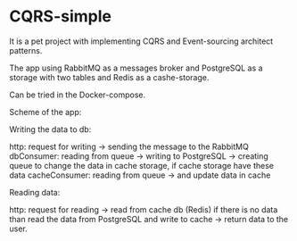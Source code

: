 # CQRS-simple

It is a pet project with implementing CQRS and Event-sourcing architect patterns.

The app using RabbitMQ as a messages broker and PostgreSQL as a storage with two tables and Redis as a cashe-storage.

Can be tried in the Docker-compose.

Scheme of the app:

Writing the data to db:

http: request for writing -> sending the message to the RabbitMQ
dbConsumer: reading from queue -> writing to PostgreSQL
                               -> creating queue to change the data in cache storage, if cache storage have these data
cacheConsumer: reading from queue -> and update data in cache

Reading data:

http: request for reading -> read from cache db (Redis) if there is no data than read the data from PostgreSQL and write to cache -> return data to the user.
